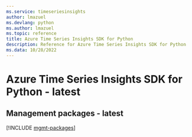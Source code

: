 ```yaml
---
ms.service: timeseriesinsights
author: lmazuel
ms.devlang: python
ms.author: lmazuel
ms.topic: reference
title: Azure Time Series Insights SDK for Python
description: Reference for Azure Time Series Insights SDK for Python
ms.data: 10/28/2022
---
```

# Azure Time Series Insights SDK for Python - latest

## Management packages - latest
[!INCLUDE [mgmt-packages](time-series-insights-mgmt-index.md)]